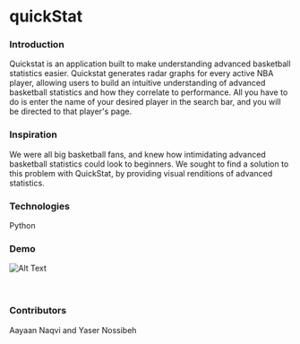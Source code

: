 quickStat
=========

### Introduction
Quickstat is an application built to make understanding advanced basketball statistics easier. Quickstat generates radar graphs for every active NBA player, allowing users to build an intuitive understanding of advanced basketball statistics and how they correlate to performance. All you have to do is enter the name of your desired player in the search bar, and you will be directed to that player's page.

### Inspiration 
We were all big basketball fans, and knew how intimidating advanced basketball statistics could look to beginners. We sought to find a solution to this problem with QuickStat, by providing visual renditions of advanced statistics.

### Technologies
Python

### Demo
![Alt Text](https://im2.ezgif.com/tmp/ezgif-2-8662f058dd.gif) <br /> <br /> <br />

### Contributors
Aayaan Naqvi and Yaser Nossibeh
